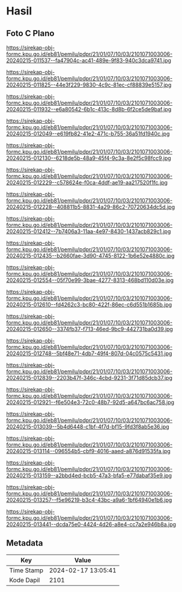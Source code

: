 # Hasil

## Foto C Plano

https://sirekap-obj-formc.kpu.go.id/eb81/pemilu/pdpr/21/01/07/10/03/2101071003006-20240215-011537--fa47904c-ac41-489e-9f83-940c3dca9741.jpg

https://sirekap-obj-formc.kpu.go.id/eb81/pemilu/pdpr/21/01/07/10/03/2101071003006-20240215-011825--44e3f229-9830-4c9c-81ec-cf88839e5157.jpg

https://sirekap-obj-formc.kpu.go.id/eb81/pemilu/pdpr/21/01/07/10/03/2101071003006-20240215-011932--e6a80542-6b1c-413c-8d8b-6f2ce5de9baf.jpg

https://sirekap-obj-formc.kpu.go.id/eb81/pemilu/pdpr/21/01/07/10/03/2101071003006-20240215-012049--e619fb82-41e2-471c-b755-36a51fd1940c.jpg

https://sirekap-obj-formc.kpu.go.id/eb81/pemilu/pdpr/21/01/07/10/03/2101071003006-20240215-012130--6218de5b-48a9-45f4-9c3a-8e2f5c98fcc9.jpg

https://sirekap-obj-formc.kpu.go.id/eb81/pemilu/pdpr/21/01/07/10/03/2101071003006-20240215-012229--c578624e-f0ca-4ddf-ae19-aa217520f1fc.jpg

https://sirekap-obj-formc.kpu.go.id/eb81/pemilu/pdpr/21/01/07/10/03/2101071003006-20240215-012228--408811b5-8831-4a29-86c2-70720634dc5d.jpg

https://sirekap-obj-formc.kpu.go.id/eb81/pemilu/pdpr/21/01/07/10/03/2101071003006-20240215-012412--7b7406a3-11aa-4e97-8430-1437acb829c1.jpg

https://sirekap-obj-formc.kpu.go.id/eb81/pemilu/pdpr/21/01/07/10/03/2101071003006-20240215-012435--b2660fae-3d90-4745-8122-1b6e52e4880c.jpg

https://sirekap-obj-formc.kpu.go.id/eb81/pemilu/pdpr/21/01/07/10/03/2101071003006-20240215-012554--05f70e99-3bae-4277-8313-468bd110d03e.jpg

https://sirekap-obj-formc.kpu.go.id/eb81/pemilu/pdpr/21/01/07/10/03/2101071003006-20240215-012610--fd4262c3-bc80-422f-86ec-c6d551b1685b.jpg

https://sirekap-obj-formc.kpu.go.id/eb81/pemilu/pdpr/21/01/07/10/03/2101071003006-20240215-012650--3374fb37-f713-46ed-9bc9-442731ba0d39.jpg

https://sirekap-obj-formc.kpu.go.id/eb81/pemilu/pdpr/21/01/07/10/03/2101071003006-20240215-012748--5bf48e71-4db7-49f4-807d-04c0575c5431.jpg

https://sirekap-obj-formc.kpu.go.id/eb81/pemilu/pdpr/21/01/07/10/03/2101071003006-20240215-012839--2203b47f-346c-4cbd-9231-3f71d85dcb37.jpg

https://sirekap-obj-formc.kpu.go.id/eb81/pemilu/pdpr/21/01/07/10/03/2101071003006-20240215-012921--f6e504e3-72c0-48b7-92d5-a647bc6ac758.jpg

https://sirekap-obj-formc.kpu.go.id/eb81/pemilu/pdpr/21/01/07/10/03/2101071003006-20240215-013039--5b4d6448-c1bf-4f7d-bf15-9fd3f8ab5e36.jpg

https://sirekap-obj-formc.kpu.go.id/eb81/pemilu/pdpr/21/01/07/10/03/2101071003006-20240215-013114--096554b5-cbf9-4016-aaed-a876d91535fa.jpg

https://sirekap-obj-formc.kpu.go.id/eb81/pemilu/pdpr/21/01/07/10/03/2101071003006-20240215-013159--a2bbd4ed-bcb5-47a3-bfa5-e77dabaf35e9.jpg

https://sirekap-obj-formc.kpu.go.id/eb81/pemilu/pdpr/21/01/07/10/03/2101071003006-20240215-013257--f5e96219-b3c4-43bc-a9a6-1bf64940e1b6.jpg

https://sirekap-obj-formc.kpu.go.id/eb81/pemilu/pdpr/21/01/07/10/03/2101071003006-20240215-013441--dcda75e0-4424-4d26-a8e4-cc7a2e946b8a.jpg


## Metadata

| Key        | Value               |
| ---------- | ------------------- |
| Time Stamp | 2024-02-17 13:05:41 |
| Kode Dapil | 2101                |



